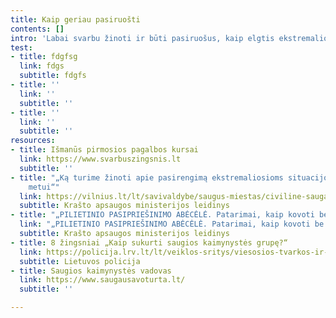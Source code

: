 ```yaml
---
title: Kaip geriau pasiruošti
contents: []
intro: 'Labai svarbu žinoti ir būti pasiruošus, kaip elgtis ekstremaliose situacijose. '
test:
- title: fdgfsg
  link: fdgs
  subtitle: fdgfs
- title: ''
  link: ''
  subtitle: ''
- title: ''
  link: ''
  subtitle: ''
resources:
- title: Išmanūs pirmosios pagalbos kursai
  link: https://www.svarbuszingsnis.lt
  subtitle: ''
- title: "„Ką turime žinoti apie pasirengimą ekstremaliosioms situacijoms ir karo
    metui“"
  link: https://vilnius.lt/lt/savivaldybe/saugus-miestas/civiline-sauga/ka-turime-zinoti-apie-pasirengima-ekstremaliosioms-situacijoms-ir-karo-metui-5/?fbclid=IwAR3PTfD3DqVYzJD26t5XgFKiZuUUlqZKIX6-K_bOgv2CbO7H3FHrt6Soo3o
  subtitle: Krašto apsaugos ministerijos leidinys
- title: "„PILIETINIO PASIPRIEŠINIMO ABĖCĖLĖ. Patarimai, kaip kovoti be ginklų“"
  link: "„PILIETINIO PASIPRIEŠINIMO ABĖCĖLĖ. Patarimai, kaip kovoti be ginklų“"
  subtitle: Krašto apsaugos ministerijos leidinys
- title: 8 žingsniai „Kaip sukurti saugios kaimynystės grupę?“
  link: https://policija.lrv.lt/lt/veiklos-sritys/viesosios-tvarkos-ir-gyventoju-saugumo-uztikrinimas/saugi-kaimynyste/kaip-sukurti-saugios-kaimynystes-grupe
  subtitle: Lietuvos policija
- title: Saugios kaimynystės vadovas
  link: https://www.saugausavoturta.lt/
  subtitle: ''

---
```

